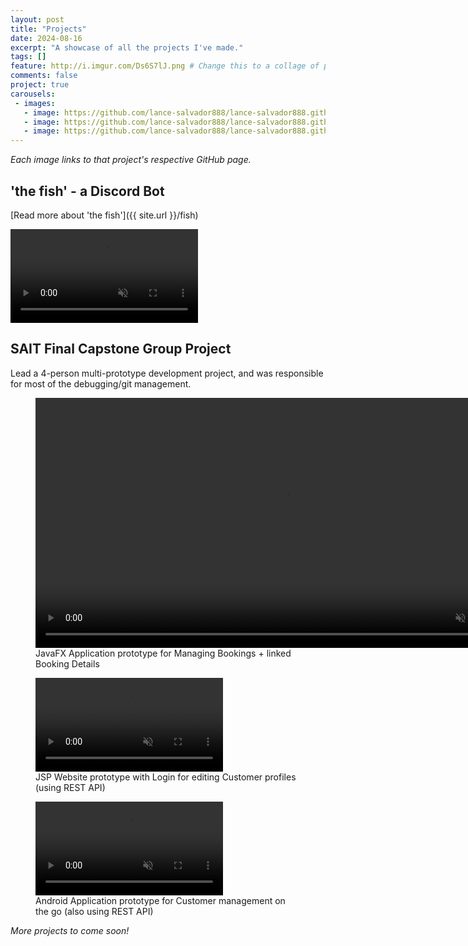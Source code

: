 ```yaml
---
layout: post
title: "Projects"
date: 2024-08-16
excerpt: "A showcase of all the projects I've made."
tags: []
feature: http://i.imgur.com/Ds6S7lJ.png # Change this to a collage of projects
comments: false
project: true
carousels:
 - images:
   - image: https://github.com/lance-salvador888/lance-salvador888.github.io/blob/master/assets/img/pastprojects/wrk6.png?raw=true
   - image: https://github.com/lance-salvador888/lance-salvador888.github.io/blob/master/assets/img/pastprojects/wrk7log.png?raw=true
   - image: https://github.com/lance-salvador888/lance-salvador888.github.io/blob/master/assets/img/pastprojects/wrk8.png?raw=true
---
```

<!-- List all worthwhile projects here, with subtitles for each. -->
<i>Each image links to that project's respective GitHub page.</i>

## 'the fish' - a Discord Bot
[Read more about 'the fish']({{ site.url }}/fish)
<div class="cropper">
    <a href="https://github.com/lance-salvador888/the-fish">
        <video id="fish-preview" playsinline autoplay loop muted> 
        <!-- ^ why does setting 'muted' make it autoplay ??? -->
            <source src="https://github.com/user-attachments/assets/3df534a9-f3d1-4005-908c-7fddde1d0932" type="video/mp4">
        </video>
    </a>
</div>


## SAIT Final Capstone Group Project
Lead a 4-person multi-prototype development project, and was responsible for most of the debugging/git management.

<!-- couldn't figure out how to easily embed a link into each image {% include carousel.html height="50" unit="%" duration="7" number="1" %} -->
<figure>
    <a href="https://github.com/lance-salvador888/T3P-G4/tree/main/Workshop%206%20JavaFX">
        <video height="400" playsinline autoplay loop muted>
            <source src="https://github.com/user-attachments/assets/a93feec2-1998-400e-8f4f-b736fea056b6" type="video/mp4">
        </video>
    </a>
    <figcaption>
    JavaFX Application prototype for Managing Bookings + linked Booking Details
    </figcaption>
</figure>

<figure>
    <a href="https://github.com/lance-salvador888/T3P-G4/tree/main/Workshop_7_SITE%2BREST">
        <video playsinline autoplay loop muted>
            <source src="https://github.com/user-attachments/assets/7249f05e-91b9-4829-b94a-65cf787e0e72" type="video/mp4">
        </video>
    </a>
    <figcaption>
    JSP Website prototype with Login for editing Customer profiles (using REST API) 
    </figcaption>
</figure>

<figure>
    <a href="https://github.com/lance-salvador888/T3P-G4/tree/main/Workshop_8_Android">
        <video id="tall-video" playsinline autoplay loop muted>
            <source src="https://github.com/user-attachments/assets/1e0a1bea-a5e5-4a46-a0a7-0f83a7cf9657" type="video/mp4">
        </video>
    </a>
    <figcaption>
    Android Application prototype for Customer management on the go (also using REST API)
    </figcaption>
</figure>

<i>More projects to come soon!</i>
<!-- reminder to add C# & rust mini-projects -->
